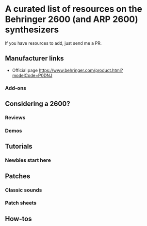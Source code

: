 # A curated list of resources on the Behringer 2600 (and ARP 2600) synthesizers

If you have resources to add, just send me a PR.

## Manufacturer links

- Official page https://www.behringer.com/product.html?modelCode=P0DNJ


### Add-ons

## Considering a 2600?

### Reviews

### Demos

## Tutorials

### Newbies start here

## Patches

### Classic sounds

### Patch sheets


## How-tos




